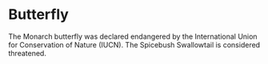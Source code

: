 # Butterfly
The Monarch butterfly was declared endangered by the International Union for Conservation of Nature (IUCN). The Spicebush Swallowtail is considered threatened.
